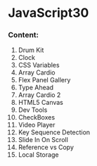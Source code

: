 # JavaScript30

### Content:
1. Drum Kit
2. Clock
3. CSS Variables
4. Array Cardio
5. Flex Panel Gallery
6. Type Ahead
7. Array Cardio 2
8. HTML5 Canvas
9. Dev Tools
10. CheckBoxes
11. Video Player
12. Key Sequence Detection
13. Slide In On Scroll
14. Reference vs Copy
15. Local Storage
